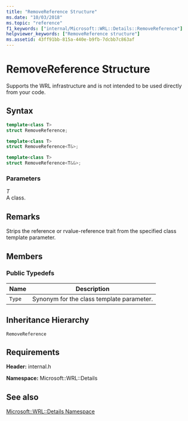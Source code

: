 ```yaml
---
title: "RemoveReference Structure"
ms.date: "10/03/2018"
ms.topic: "reference"
f1_keywords: ["internal/Microsoft::WRL::Details::RemoveReference"]
helpviewer_keywords: ["RemoveReference structure"]
ms.assetid: 43ff91bb-815a-440e-b9fb-7dcbb7c863af
---
```

# RemoveReference Structure

Supports the WRL infrastructure and is not intended to be used directly from your code.

## Syntax

```cpp
template<class T>
struct RemoveReference;

template<class T>
struct RemoveReference<T&>;

template<class T>
struct RemoveReference<T&&>;
```

### Parameters

*T*<br/>
A class.

## Remarks

Strips the reference or rvalue-reference trait from the specified class template parameter.

## Members

### Public Typedefs

|Name|Description|
|----------|-----------------|
|`Type`|Synonym for the class template parameter.|

## Inheritance Hierarchy

`RemoveReference`

## Requirements

**Header:** internal.h

**Namespace:** Microsoft::WRL::Details

## See also

[Microsoft::WRL::Details Namespace](microsoft-wrl-details-namespace.md)